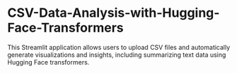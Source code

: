 # CSV-Data-Analysis-with-Hugging-Face-Transformers
This Streamlit application allows users to upload CSV files and automatically generate visualizations and insights, including summarizing text data using Hugging Face transformers.
